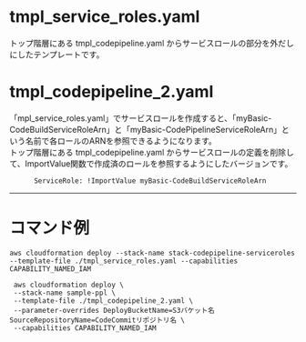 # tmpl_service_roles.yaml

トップ階層にある tmpl_codepipeline.yaml からサービスロールの部分を外だしにしたテンプレートです。

# tmpl_codepipeline_2.yaml

「mpl_service_roles.yaml」でサービスロールを作成すると、「myBasic-CodeBuildServiceRoleArn」と「myBasic-CodePipelineServiceRoleArn」という名前で各ロールのARNを参照できるようになります。  
トップ階層にある tmpl_codepipeline.yaml からサービスロールの定義を削除して、ImportValue関数で作成済のロールを参照するようにしたバージョンです。

```yaml:例
      ServiceRole: !ImportValue myBasic-CodeBuildServiceRoleArn
```

---

# コマンド例

```
aws cloudformation deploy --stack-name stack-codepipeline-serviceroles --template-file ./tmpl_service_roles.yaml --capabilities CAPABILITY_NAMED_IAM
```

```
 aws cloudformation deploy \
 --stack-name sample-ppl \
 --template-file ./tmpl_codepipeline_2.yaml \
 --parameter-overrides DeployBucketName=S3バケット名 SourceRepositoryName=CodeCommitリポジトリ名 \
 --capabilities CAPABILITY_NAMED_IAM
```